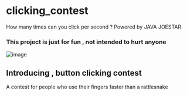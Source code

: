 # clicking_contest
How many times can you click per second ? Powered by JAVA JOESTAR

### This project is just for fun , not intended to hurt anyone

![image](https://user-images.githubusercontent.com/66237117/216118887-d852eb0c-cbfa-4d63-b191-8231f4c1b6d7.png)

## Introducing , button clicking contest
A contest for people who use their fingers faster than a rattlesnake 


